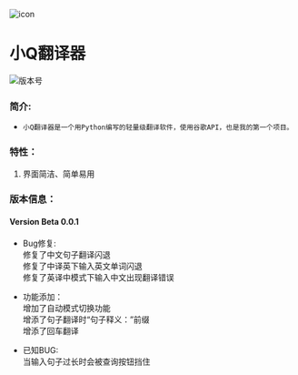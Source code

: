 ![icon](https://imgchr.com/i/89YeZn)   
# 小Q翻译器  
![版本号](https://img.shields.io/badge/Version-Beta--0.0.1-blue)  

### 简介:
* `小Q翻译器是一个用Python编写的轻量级翻译软件，使用谷歌API，也是我的第一个项目。`

### 特性：
1. 界面简洁、简单易用
### 版本信息：
####  Version Beta 0.0.1
  *  Bug修复:  
    修复了中文句子翻译闪退  
    修复了中译英下输入英文单词闪退  
    修复了英译中模式下输入中文出现翻译错误  

  *  功能添加：  
    增加了自动模式切换功能  
    增添了句子翻译时“句子释义：”前缀  
    增添了回车翻译  

  *  已知BUG:  
    当输入句子过长时会被查询按钮挡住  
